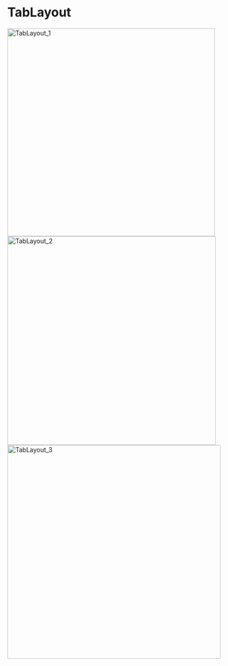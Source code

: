 # TabLayout
<img width="467" alt="TabLayout_1" src="https://user-images.githubusercontent.com/43377634/198887933-7443dec0-1779-4eb2-9b39-c624bd3f31db.png">
<img width="469" alt="TabLayout_2" src="https://user-images.githubusercontent.com/43377634/198887935-7b970a3c-8b83-47d9-9e81-21327a26b0c4.png">
<img width="480" alt="TabLayout_3" src="https://user-images.githubusercontent.com/43377634/198887939-33880885-d910-47c3-a133-f8138eb69f32.png">

